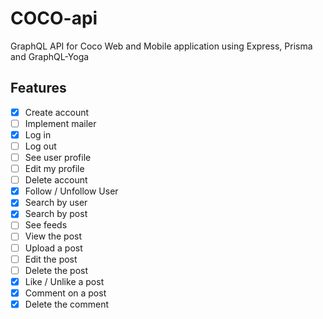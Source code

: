 # COCO-api

GraphQL API for Coco Web and Mobile application using Express, Prisma and GraphQL-Yoga

## Features

- [x] Create account
- [ ] Implement mailer
- [x] Log in
- [ ] Log out
- [ ] See user profile
- [ ] Edit my profile
- [ ] Delete account
- [x] Follow / Unfollow User
- [x] Search by user
- [x] Search by post
- [ ] See feeds
- [ ] View the post
- [ ] Upload a post
- [ ] Edit the post
- [ ] Delete the post
- [x] Like / Unlike a post
- [x] Comment on a post
- [x] Delete the comment
